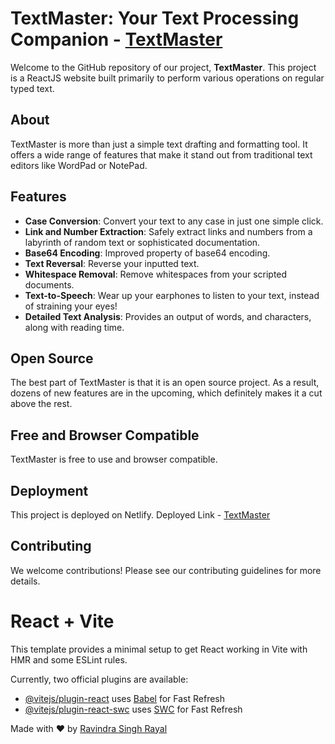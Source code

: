 # TextMaster: Your Text Processing Companion - [TextMaster](https://textmaster-uk01.netlify.app/)

Welcome to the GitHub repository of our project, **TextMaster**. This project is a ReactJS website built primarily to perform various operations on regular typed text.

## About

TextMaster is more than just a simple text drafting and formatting tool. It offers a wide range of features that make it stand out from traditional text editors like WordPad or NotePad.

## Features

- **Case Conversion**: Convert your text to any case in just one simple click.
- **Link and Number Extraction**: Safely extract links and numbers from a labyrinth of random text or sophisticated documentation.
- **Base64 Encoding**: Improved property of base64 encoding.
- **Text Reversal**: Reverse your inputted text.
- **Whitespace Removal**: Remove whitespaces from your scripted documents.
- **Text-to-Speech**: Wear up your earphones to listen to your text, instead of straining your eyes!
- **Detailed Text Analysis**: Provides an output of words, and characters, along with reading time.

## Open Source

The best part of TextMaster is that it is an open source project. As a result, dozens of new features are in the upcoming, which definitely makes it a cut above the rest.

## Free and Browser Compatible

TextMaster is free to use and browser compatible.

## Deployment

This project is deployed on Netlify. Deployed Link -  [TextMaster](https://textmaster-uk01.netlify.app/)


## Contributing

We welcome contributions! Please see our contributing guidelines for more details.

# React + Vite

This template provides a minimal setup to get React working in Vite with HMR and some ESLint rules.

Currently, two official plugins are available:

- [@vitejs/plugin-react](https://github.com/vitejs/vite-plugin-react/blob/main/packages/plugin-react/README.md) uses [Babel](https://babeljs.io/) for Fast Refresh
- [@vitejs/plugin-react-swc](https://github.com/vitejs/vite-plugin-react-swc) uses [SWC](https://swc.rs/) for Fast Refresh

Made with ❤️ by [Ravindra Singh Rayal](https://github.com/Ravindra-uk01)

